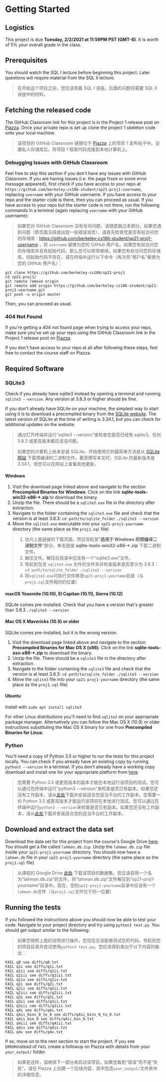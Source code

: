# Getting Started

## Logistics

This project is due **Tuesday, 2/2/2021 at 11:59PM PST (GMT-8)**. It is worth of 5% your overall grade in the class.

## Prerequisites

You should watch the SQL I lecture before beginning this project. Later questions will require material from the SQL II lecture.

> 在开始这个项目之前，您应该观看 SQL I 讲座。后面的问题将需要 SQL II 讲座中的材料。

## Fetching the released code

The GitHub Classroom link for this project is in the Project 1 release post on [Piazza](https://piazza.com/class/kjoxqrf1eq04mr). Once your private repo is set up clone the project 1 skeleton code onto your local machine.

> 该项目的 GitHub Classroom 链接位于 [Piazza](https://piazza.com/class/kjoxqrf1eq04mr) 上的项目 1 发布帖子中。设置私人存储库后，将项目 1 框架代码克隆到本地计算机上。

### Debugging Issues with GitHub Classroom

Feel free to skip this section if you don't have any issues with GitHub Classroom. If you are having issues \(i.e. the page froze or some error message appeared\), first check if you have access to your repo at `https://github.com/berkeley-cs186-student/sp21-proj1-username`, replacing `username` with your GitHub username. If you have access to your repo and the starter code is there, then you can proceed as usual. If you have access to your repo but the starter code is not there, run the following commands in a terminal \(again replacing `username` with your GitHub username\):

> 如果您对 GitHub Classroom 没有任何问题，请随意跳过本部分。如果您遇到问题（即页面冻结或出现一些错误消息），请首先检查您是否有权访问您的存储库：https://github.com/berkeley-cs186-student/sp21-proj1-username ，将 `username` 替换为您的 GitHub 用户名。如果您有权访问您的存储库并且有起始代码，那么您可以照常继续。如果您有权访问您的存储库，但起始代码不存在，请在终端中运行以下命令（再次将“用户名”替换为您的 GitHub 用户名）：

```text
git clone https://github.com/berkeley-cs186/sp21-proj1
cd sp21-proj1/
git remote remove origin
git remote add origin https://github.com/berkeley-cs186-student/sp21-proj1-username.git
git push -u origin master
```

Then, you can proceed as usual.

### 404 Not Found

If you're getting a 404 not found page when trying to access your repo, make sure you've set up your repo using the GitHub Classroom link in the Project 1 release post on [Piazza](https://piazza.com/class/kjoxqrf1eq04mr).

If you don't have access to your repo at all after following these steps, feel free to contact the course staff on Piazza.

## Required Software

### SQLite3

Check if you already have sqlite3 instead by opening a terminal and running `sqlite3 --version`. Any version at 3.8.3 or higher should be fine.

If you don't already have SQLite on your machine, the simplest way to start using it is to download a precompiled binary from the [SQLite website](http://www.sqlite.org/download.html). The latest version of SQLite at the time of writing is 3.34.1, but you can check for additional updates on the website.

>通过打开终端并运行“sqlite3 --version”来检查您是否已经有 sqlite3。任何 3.8.3 或更高版本都应该没问题。
>
>如果您的计算机上尚未安装 SQLite，开始使用它的最简单方法是从 [SQLite 网站](http://www.sqlite.org/download.html) 下载预编译的二进制文件。截至撰写本文时，SQLite 的最新版本是 3.34.1，但您可以在网站上查看其他更新。

#### Windows <a id="windows"></a>

1. Visit the download page linked above and navigate to the section **Precompiled Binaries for Windows**. Click on the link **sqlite-tools-win32-x86-\*.zip** to download the binary.
2. Unzip the file. There should be a `sqlite3.exe` file in the directory after extraction.
3. Navigate to the folder containing the `sqlite3.exe` file and check that the version is at least 3.8.3: `cd path/to/sqlite_folder` `./sqlite3 --version`
4. Move the `sqlite3.exe` executable into your `sp21-proj1-yourname` directory \(the same place as the `proj1.sql` file\)

>1. 访问上面链接的下载页面，然后导航至“**适用于 Windows 的预编译二进制文件**”部分。单击链接 **sqlite-tools-win32-x86-\*.zip** 下载二进制文件。
>2. 解压文件。解压后目录中应该有一个“sqlite3.exe”文件。
>3. 导航到包含 `sqlite3.exe` 文件的文件夹并检查版本是否至少为 3.8.3： `cd path/to/sqlite_folder` `./sqlite3 --version`
>4. 将`sqlite3.exe`可执行文件移至`sp21-proj1-yourname`目录（与`proj1.sql`文件相同的位置）

#### macOS Yosemite \(10.10\), El Capitan \(10.11\), Sierra \(10.12\) <a id="macos-yosemite-10-10-el-capitan-10-11-sierra-10-12"></a>

SQLite comes pre-installed. Check that you have a version that's greater than 3.8.3 `./sqlite3 --version`

#### Mac OS X Mavericks \(10.9\) or older <a id="mac-os-x-mavericks-10-9-or-older"></a>

SQLite comes pre-installed, but it is the wrong version.

1. Visit the download page linked above and navigate to the section **Precompiled Binaries for Mac OS X \(x86\)**. Click on the link **sqlite-tools-osx-x86-\*.zip** to download the binary.
2. Unzip the file. There should be a `sqlite3` file in the directory after extraction.
3. Navigate to the folder containing the `sqlite3` file and check that the version is at least 3.8.3: `cd path/to/sqlite_folder` `./sqlite3 --version`
4. Move the `sqlite3` file into your `sp21-proj1-yourname` directory \(the same place as the `proj1.sql` file\)

#### Ubuntu

Install with `sudo apt install sqlite3`

For other Linux distributions you'll need to find `sqlite3` on your appropriate package manager. Alternatively you can follow the Mac OS X \(10.9\) or older instructions substituting the Mac OS X binary for one from **Precompiled Binaries for Linux.**

### Python

You'll need a copy of Python 3.5 or higher to run the tests for this project locally. You can check if you already have an existing copy by running `python3 --version` in a terminal. If you don't already have a working copy download and install one for your appropriate platform from [here](https://www.python.org/downloads/).

> 您需要 Python 3.5 或更高版本的副本才能在本地运行该项目的测试。您可以通过在终端中运行“python3 --version”来检查是否已有副本。如果您还没有工作副本，请从[此处](https://www.python.org/downloads/)下载并安装适合您适当平台的工作副本。您需要一份 Python 3.5 或更高版本才能运行该项目在本地进行测试。您可以通过在终端中运行`python3 --version`来检查是否已有副本。如果您还没有工作副本，请从[此处](https://www.python.org/downloads/)下载并安装适合您的适当平台的工作副本。

## Download and extract the data set

Download the data set for this project from the course's Google Drive [here](https://drive.google.com/file/d/1WLMFAiNzrA0Qv3p80epO71uN8J6fTXYG/view?usp=sharing). You should get a file called `lahman.db.zip`. Unzip the `lahman.db.zip` file inside your `sp21-proj1-yourname` directory. You should now have a `lahman.db` file in your `sp21-proj1-yourname` directory \(the same place as the `proj1.sql` file\)

> 从课程的 Google Drive [此处](https://drive.google.com/file/d/1WLMFAiNzrA0Qv3p80epO71uN8J6fTXYG/view?usp=sharing) 下载该项目的数据集。您应该获得一个名为“lahman.db.zip”的文件。将“lahman.db.zip”文件解压到“sp21-proj1-yourname”目录中。现在，您的`sp21-proj1-yourname`目录中应该有一个`lahman.db`文件（与`proj1.sql`文件位于同一位置）

## Running the tests

If you followed the instructions above you should now be able to test your code. Navigate to your project directory and try using `python3 test.py`. You should get output similar to the following:

> 如果您按照上面的说明进行操作，您现在应该能够测试您的代码。导航到您的项目目录并尝试使用`python3 test.py`。您应该得到类似于以下内容的输出：

```text
FAIL q0 see diffs/q0.txt
FAIL q1i see diffs/q1i.txt
FAIL q1ii see diffs/q1ii.txt
FAIL q1iii see diffs/q1iii.txt
FAIL q1iv see diffs/q1iv.txt
FAIL q2i see diffs/q2i.txt
FAIL q2ii see diffs/q2ii.txt
FAIL q2iii see diffs/q2iii.txt
FAIL q3i see diffs/q3i.txt
FAIL q3ii see diffs/q3ii.txt
FAIL q3iii see diffs/q3iii.txt
FAIL q4i see diffs/q4i.txt
FAIL q4ii_bins_0_to_8 see diffs/q4ii_bins_0_to_8.txt
FAIL q4ii_bin_9 see diffs/q4ii_bin_9.txt
FAIL q4iii see diffs/q4iii.txt
FAIL q4iv see diffs/q4iv.txt
FAIL q4v see diffs/q4v.txt
```

If so, move on to the next section to start the project. If you see `ERROR`instead of `FAIL` create a followup on Piazza with details from your `your_output/` folder.

> 如果是这样，请继续下一部分来启动该项目。如果您看到“错误”而不是“失败”，请在 Piazza 上创建一个后续内容，其中包含`your_output/`文件夹中的详细信息。

